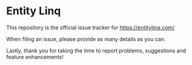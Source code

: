 # Entity Linq

This repository is the official issue tracker for https://entitylinq.com/

When filing an issue, please provide as many details as you can.

Lastly, thank you for taking the time to report problems, suggestions and feature enhancements!
